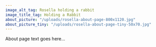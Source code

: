 ```yaml
---
image_alt_tag: Rosella holding a rabbit
image_title_tag: Holding a Rabbit
about_picture: "/uploads/rosella-about-page-800x1120.jpg"
about_picture_tiny: "/uploads/rosella-about-page-tiny-50x70.jpg"
---
```

About page text goes here...